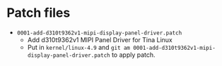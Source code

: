 # Patch files

- `0001-add-d310t9362v1-mipi-display-panel-driver.patch`
  - Add d310t9362v1 MIPI Panel Driver for Tina Linux
  - Put in `kernel/linux-4.9` and `git am 0001-add-d310t9362v1-mipi-display-panel-driver.patch` to apply patch.